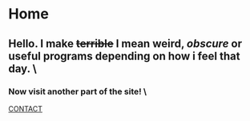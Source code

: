 # Home
## Hello. I make ~~terrible~~ I mean **weird, _obscure_ or useful programs** depending on how i feel that day. \
### Now visit another part of the site! \
[CONTACT](https://squibbywastaken.github.io/Squibby/contact.html)